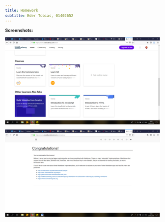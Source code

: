 ```yaml
---
title: Homework 
subtitle: Eder Tobias, 01402652
---
```


**Screenshots:**

![CodeAcademy](../img/GitCodeAc.png)

![MarkdownTut](../img/Markdown.png)

